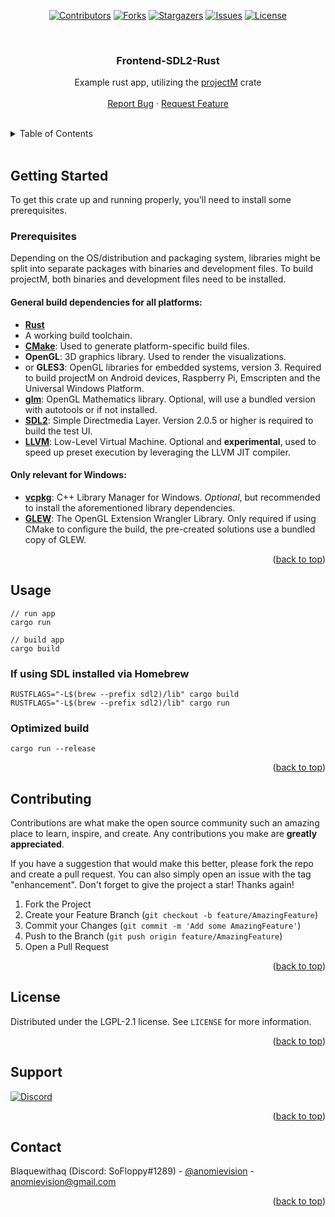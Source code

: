 <a id="readme-top"></a>

<div align="center">

[![Contributors][contributors-shield]][contributors-url]
[![Forks][forks-shield]][forks-url]
[![Stargazers][stars-shield]][stars-url]
[![Issues][issues-shield]][issues-url]
[![License][license-shield]][license-url]

<br />

<h3 align="center">Frontend-SDL2-Rust</h3>

  <p align="center">
    Example rust app, utilizing the <a href="https://crates.io/crates/projectm-rs" target="_blank">projectM</a> crate
    <br />
    <br />
    <a href="https://github.com/projectM-visualizer/frontend-sdl2-rust/issues" target="_blank">Report Bug</a>
    ·
    <a href="https://github.com/projectM-visualizer/frontend-sdl2-rust/issues" target="_blank">Request Feature</a>
  </p>
</div>

<br />

<!-- TABLE OF CONTENTS -->
<details>
  <summary>Table of Contents</summary>
  <ol>
    <li>
      <a href="#getting-started">Getting Started</a>
      <ul>
        <li><a href="#prerequisites">Prerequisites</a></li>
      </ul>
    </li>
    <li><a href="#usage">Usage</a></li>
    <li><a href="#contributing">Contributing</a></li>
    <li><a href="#license">License</a></li>
    <li><a href="#support">Support</a></li>
    <li><a href="#contact">Contact</a></li>
  </ol>
</details>

<br />

<!-- GETTING STARTED -->
## Getting Started

To get this crate up and running properly, you'll need to install some prerequisites.

### Prerequisites

Depending on the OS/distribution and packaging system, libraries might be split into separate packages with binaries and
development files. To build projectM, both binaries and development files need to be installed.

#### General build dependencies for all platforms:

* [**Rust**](https://www.rust-lang.org/tools/install)
* A working build toolchain.
* [**CMake**](https://cmake.org/): Used to generate platform-specific build files.
* **OpenGL**: 3D graphics library. Used to render the visualizations.
* or **GLES3**: OpenGL libraries for embedded systems, version 3. Required to build projectM on Android devices,
  Raspberry Pi, Emscripten and the Universal Windows Platform.
* [**glm**](https://github.com/g-truc/glm):  OpenGL Mathematics library. Optional, will use a bundled version with
  autotools or if not installed.
* [**SDL2**](https://github.com/libsdl-org/SDL): Simple Directmedia Layer. Version 2.0.5 or higher is required to build
  the test UI.
* [**LLVM**](https://llvm.org/): Low-Level Virtual Machine. Optional and **experimental**, used to speed up preset
  execution by leveraging the LLVM JIT compiler.

#### Only relevant for Windows:

* [**vcpkg**](https://github.com/microsoft/vcpkg): C++ Library Manager for Windows. _Optional_, but recommended to
  install the aforementioned library dependencies.
* [**GLEW**](http://glew.sourceforge.net/): The OpenGL Extension Wrangler Library. Only required if using CMake to
  configure the build, the pre-created solutions use a bundled copy of GLEW.
<p align="right">(<a href="#readme-top">back to top</a>)</p>


<!-- USAGE EXAMPLES -->
## Usage

```
// run app
cargo run

// build app
cargo build
```

### If using SDL installed via Homebrew

```
RUSTFLAGS="-L$(brew --prefix sdl2)/lib" cargo build
RUSTFLAGS="-L$(brew --prefix sdl2)/lib" cargo run
```

### Optimized build

```
cargo run --release
```

<p align="right">(<a href="#readme-top">back to top</a>)</p>



<!-- CONTRIBUTING -->
## Contributing

Contributions are what make the open source community such an amazing place to learn, inspire, and create. Any contributions you make are **greatly appreciated**.

If you have a suggestion that would make this better, please fork the repo and create a pull request. You can also simply open an issue with the tag "enhancement".
Don't forget to give the project a star! Thanks again!

1. Fork the Project
2. Create your Feature Branch (`git checkout -b feature/AmazingFeature`)
3. Commit your Changes (`git commit -m 'Add some AmazingFeature'`)
4. Push to the Branch (`git push origin feature/AmazingFeature`)
5. Open a Pull Request

<p align="right">(<a href="#readme-top">back to top</a>)</p>



<!-- LICENSE -->
## License

Distributed under the LGPL-2.1 license. See `LICENSE` for more information.

<p align="right">(<a href="#readme-top">back to top</a>)</p>

<!-- SUPPORT -->
## Support

[![Discord][discord-shield]][discord-url]

<p align="right">(<a href="#readme-top">back to top</a>)</p>

<!-- CONTACT -->
## Contact

Blaquewithaq (Discord: SoFloppy#1289) - [@anomievision](https://twitter.com/anomievision) - anomievision@gmail.com

<p align="right">(<a href="#readme-top">back to top</a>)</p>

<!-- MARKDOWN LINKS & IMAGES -->
<!-- https://www.markdownguide.org/basic-syntax/#reference-style-links -->
[contributors-shield]: https://img.shields.io/github/contributors/projectM-visualizer/projectm-rs.svg?style=for-the-badge
[contributors-url]: https://github.com/projectM-visualizer/frontend-sdl2-rust/graphs/contributors
[forks-shield]: https://img.shields.io/github/forks/projectM-visualizer/projectm-rs.svg?style=for-the-badge
[forks-url]: https://github.com/projectM-visualizer/frontend-sdl2-rust/network/members
[stars-shield]: https://img.shields.io/github/stars/projectM-visualizer/projectm-rs.svg?style=for-the-badge
[stars-url]: https://github.com/projectM-visualizer/frontend-sdl2-rust/stargazers
[issues-shield]: https://img.shields.io/github/issues/projectM-visualizer/projectm-rs.svg?style=for-the-badge
[issues-url]: https://github.com/projectM-visualizer/frontend-sdl2-rust/issues
[license-shield]: https://img.shields.io/github/license/projectM-visualizer/projectm-rs.svg?style=for-the-badge
[license-url]: https://github.com/projectM-visualizer/frontend-sdl2-rust/blob/master/LICENSE
[crates-shield]: https://img.shields.io/crates/v/projectm-rs?style=for-the-badge
[crates-url]: https://crates.io/crates/projectm-rs
[crates-dl-shield]: https://img.shields.io/crates/d/projectm-rs?style=for-the-badge
[crates-dl-url]: https://crates.io/crates/projectm-rs
[discord-shield]: https://img.shields.io/discord/737206408482914387?style=for-the-badge
[discord-url]: https://discord.gg/7fQXN43n9W
